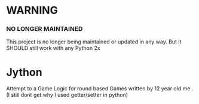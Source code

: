 # WARNING

### NO LONGER MAINTAINED

This project is no longer being maintained or updated in any way. 
But it SHOULD still work with any Python 2x

# Jython
Attempt to a Game Logic for round based Games written by 12 year old me .
(I still dont get why I used getter/setter in python)
